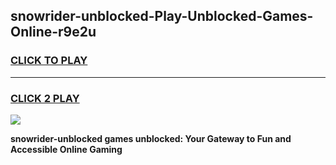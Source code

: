 
## snowrider-unblocked-Play-Unblocked-Games-Online-r9e2u
<h3>
<a href="https://premium76.site?title=snowrider-unblocked&ref=25A">CLICK TO PLAY</a></h3>
<hr>

<h3>
<a href="https://premium76.site?title=snowrider-unblocked&ref=25A">CLICK 2 PLAY</a>
  
</h3>

<a href="https://premium76.site?title=snowrider-unblocked&ref=25A"><img src="https://clearcache.store/games.png"></a>


**snowrider-unblocked games unblocked: Your Gateway to Fun and Accessible Online Gaming**
